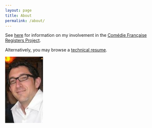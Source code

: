 ```yaml
---
layout: page
title: About
permalink: /about/
---
```


See [here](/cfrp) for information on my involvement in the [Comédie Française Registers Project](/cfrp).

Alternatively, you may browse a [technical resume](/assets/yorkc-cv-tech-2016-03.pdf).

![CY mugshot](/assets/yorkc-yale-mugshot-2014.jpg)
